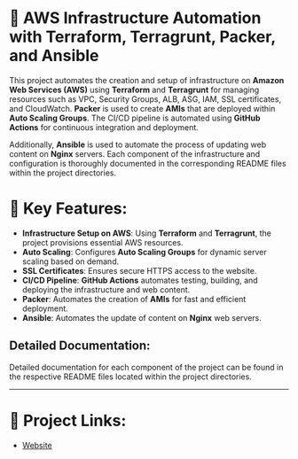 # 🚀 AWS Infrastructure Automation with Terraform, Terragrunt, Packer, and Ansible

This project automates the creation and setup of infrastructure on **Amazon Web Services (AWS)** using **Terraform** and **Terragrunt** for managing resources such as VPC, Security Groups, ALB, ASG, IAM, SSL certificates, and CloudWatch. **Packer** is used to create **AMIs** that are deployed within **Auto Scaling Groups**. The CI/CD pipeline is automated using **GitHub Actions** for continuous integration and deployment.

Additionally, **Ansible** is used to automate the process of updating web content on **Nginx** servers. Each component of the infrastructure and configuration is thoroughly documented in the corresponding README files within the project directories.

# 📝 Key Features:
- **Infrastructure Setup on AWS**: Using **Terraform** and **Terragrunt**, the project provisions essential AWS resources.
- **Auto Scaling**: Configures **Auto Scaling Groups** for dynamic server scaling based on demand.
- **SSL Certificates**: Ensures secure HTTPS access to the website.
- **CI/CD Pipeline**: **GitHub Actions** automates testing, building, and deploying the infrastructure and web content.
- **Packer**: Automates the creation of **AMIs** for fast and efficient deployment.
- **Ansible**: Automates the update of content on **Nginx** web servers.
  
## Detailed Documentation:
Detailed documentation for each component of the project can be found in the respective README files located within the project directories.

---

# 🔗 **Project Links**:
- [Website](https://tryandcry.pp.ua/)
